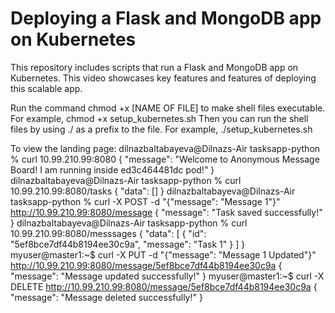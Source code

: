 # Deploying a Flask and MongoDB app on Kubernetes


This repository includes scripts that run a Flask and MongoDB app on Kubernetes. This video showcases key features and features of deploying this scalable app. 

Run the command chmod +x [NAME OF FILE] to make shell files executable. For example, chmod +x setup_kubernetes.sh
Then you can run the shell files by using ./ as a prefix to the file. For example, ./setup_kubernetes.sh

To view the landing page: 
dilnazbaltabayeva@Dilnazs-Air tasksapp-python % curl 10.99.210.99:8080
{
  "message": "Welcome to Anonymous Message Board! I am running inside ed3c464481dc pod!"
}
dilnazbaltabayeva@Dilnazs-Air tasksapp-python % curl 10.99.210.99:8080/tasks
{
  "data": []
}
dilnazbaltabayeva@Dilnazs-Air tasksapp-python % curl -X POST -d "{\"message\": \"Message 1\"}" http://10.99.210.99:8080/message
{
  "message": "Task saved successfully!"
}
dilnazbaltabayeva@Dilnazs-Air tasksapp-python % curl 10.99.210.99:8080/messsages
{
  "data": [
    {
      "id": "5ef8bce7df44b8194ee30c9a",
      "message": "Task 1"
    }
  ]
}
myuser@master1:~$ curl -X PUT -d "{\"message\": \"Message 1 Updated\"}" http://10.99.210.99:8080/message/5ef8bce7df44b8194ee30c9a
{
  "message": "Message updated successfully!"
}
myuser@master1:~$ curl -X DELETE http://10.99.210.99:8080/message/5ef8bce7df44b8194ee30c9a
{
  "message": "Message deleted successfully!"
}
